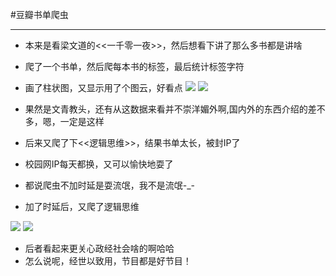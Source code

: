 #豆瓣书单爬虫
___

*	本来是看梁文道的<<一千零一夜>>，然后想看下讲了那么多书都是讲啥
*	爬了一个书单，然后爬每本书的标签，最后统计标签字符
*	画了柱状图，又显示用了个图云，好看点
![](http://7xrc1w.com1.z0.glb.clouddn.com/17-8-18/77786562.jpg)
![](http://7xrc1w.com1.z0.glb.clouddn.com/17-8-16/4263218.jpg)
*	果然是文青教头，还有从这数据来看并不崇洋媚外啊,国内外的东西介绍的差不多，嗯，一定是这样

*	后来又爬了下<<逻辑思维>>，结果书单太长，被封IP了
*	校园网IP每天都换，又可以愉快地耍了
*	都说爬虫不加时延是耍流氓，我不是流氓-_-
*	加了时延后，又爬了逻辑思维

![](http://7xrc1w.com1.z0.glb.clouddn.com/17-8-18/81772559.jpg)
![](http://7xrc1w.com1.z0.glb.clouddn.com/17-8-18/78876235.jpg)

*	后者看起来更关心政经社会啥的啊哈哈
*	怎么说呢，经世以致用，节目都是好节目！
